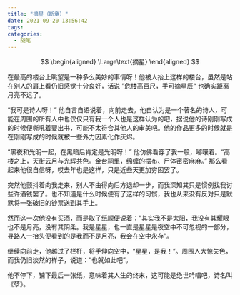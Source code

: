 ```yaml
---
title: "摘星（断章）"
date: 2021-09-20 13:56:42
tags:
categories:
  - 随笔
---
```


$$
\begin{aligned}
\Large\text{摘星}
\end{aligned}
$$

在最高的楼台上眺望是一种多么美妙的事情呀！他被人抬上这样的楼台，虽然是站在别人的肩上看仍旧感觉十分良好，话说 ”危楼高百尺，手可摘星辰“ 也确实距离月亮不远了。

“我可是诗人呀！” 他自言自语说着，向前走去。他自认为是一个著名的诗人，可能在周围的所有人中也仅仅只有我一个人也是这样认为的吧，据说他的诗刚刚写成的时候便嘶吼着要出书，可能不太符合其他人的审美吧。他的作品更多的时候就是在刚刚写成的时候就被一些外力因素化作灰烬。

“黑夜和光明一起，在黑暗后肯定是光明呀！” 他仿佛看穿了我一般，嘟囔着。“高楼之上，天街云月与光辉共色。金台祠里，绵缠的摆布、尸体密密麻麻。” 那么看起来他很自信呀，哎去年也是这样，只是近些天更加穷困罢了。

突然他颤抖着向我走来，别人不由得向后方退却一步，而我深知其只是惯例找我讨些许酒钱罢了。也不知道是什么时候便有了这样的习惯，我也从来没有反对只是默默将一张破旧的钞票送到其手上。

然而这一次他没有买酒，而是取了纸顺便说着：“其实我不是太阳，我没有其耀眼也不是月亮，没有其阴柔。我是星星，也一直是星星是夜空中不可忽视的一部分，寻路人一抬头便看到的是我而不是月亮，我会在空中永存”。

继续向前走，他越过了栏杆，将手伸向空中，“星星，是我！”。周围人大惊失色，而我仍旧淡然的样子，说道：“也就如此吧”。

他不停下，铺下最后一张纸，意味着其人生的终末，这可能是绝世吟唱吧，诗名叫 《孽》。


